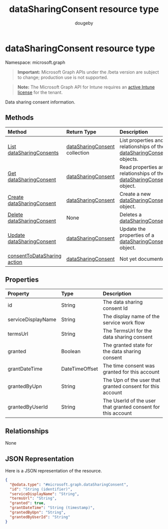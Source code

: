 ﻿---
title: "dataSharingConsent resource type"
description: "Data sharing consent information."
author: "dougeby"
localization_priority: Normal
ms.prod: "intune"
doc_type: resourcePageType
---

# dataSharingConsent resource type

Namespace: microsoft.graph

> **Important:** Microsoft Graph APIs under the /beta version are subject to change; production use is not supported.

> **Note:** The Microsoft Graph API for Intune requires an [active Intune license](https://go.microsoft.com/fwlink/?linkid=839381) for the tenant.

Data sharing consent information.

## Methods

| Method                                                                                          | Return Type                                                                        | Description                                                                                                               |
| :---------------------------------------------------------------------------------------------- | :--------------------------------------------------------------------------------- | :------------------------------------------------------------------------------------------------------------------------ |
| [List dataSharingConsents](../api/intune-devices-datasharingconsent-list.md)                    | [dataSharingConsent](../resources/intune-devices-datasharingconsent.md) collection | List properties and relationships of the [dataSharingConsent](../resources/intune-devices-datasharingconsent.md) objects. |
| [Get dataSharingConsent](../api/intune-devices-datasharingconsent-get.md)                       | [dataSharingConsent](../resources/intune-devices-datasharingconsent.md)            | Read properties and relationships of the [dataSharingConsent](../resources/intune-devices-datasharingconsent.md) object.  |
| [Create dataSharingConsent](../api/intune-devices-datasharingconsent-create.md)                 | [dataSharingConsent](../resources/intune-devices-datasharingconsent.md)            | Create a new [dataSharingConsent](../resources/intune-devices-datasharingconsent.md) object.                              |
| [Delete dataSharingConsent](../api/intune-devices-datasharingconsent-delete.md)                 | None                                                                               | Deletes a [dataSharingConsent](../resources/intune-devices-datasharingconsent.md).                                        |
| [Update dataSharingConsent](../api/intune-devices-datasharingconsent-update.md)                 | [dataSharingConsent](../resources/intune-devices-datasharingconsent.md)            | Update the properties of a [dataSharingConsent](../resources/intune-devices-datasharingconsent.md) object.                |
| [consentToDataSharing action](../api/intune-devices-datasharingconsent-consenttodatasharing.md) | [dataSharingConsent](../resources/intune-devices-datasharingconsent.md)            | Not yet documented                                                                                                        |

## Properties

| Property           | Type           | Description                                                  |
| :----------------- | :------------- | :----------------------------------------------------------- |
| id                 | String         | The data sharing consent Id                                  |
| serviceDisplayName | String         | The display name of the service work flow                    |
| termsUrl           | String         | The TermsUrl for the data sharing consent                    |
| granted            | Boolean        | The granted state for the data sharing consent               |
| grantDateTime      | DateTimeOffset | The time consent was granted for this account                |
| grantedByUpn       | String         | The Upn of the user that granted consent for this account    |
| grantedByUserId    | String         | The UserId of the user that granted consent for this account |

## Relationships

None

## JSON Representation

Here is a JSON representation of the resource.

<!-- {
  "blockType": "resource",
  "keyProperty": "id",
  "@odata.type": "microsoft.graph.dataSharingConsent"
}
-->

```json
{
  "@odata.type": "#microsoft.graph.dataSharingConsent",
  "id": "String (identifier)",
  "serviceDisplayName": "String",
  "termsUrl": "String",
  "granted": true,
  "grantDateTime": "String (timestamp)",
  "grantedByUpn": "String",
  "grantedByUserId": "String"
}
```
